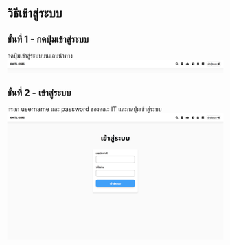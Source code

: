 # วิธีเข้าสู่ระบบ

## ขั้นที่ 1 - กดปุ่มเข้าสู่ระบบ
กดปุ่มเข้าสู่ระบบบนแถบนำทาง
![](../img/navigation-bar/simple.png)

## ขั้นที่ 2 - เข้าสู่ระบบ
กรอก username และ password ของคณะ IT และกดปุ่มเข้าสู่ระบบ
![](../img/login/login.png)
